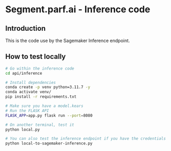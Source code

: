 # Segment.parf.ai - Inference code

## Introduction

This is the code use by the Sagemaker Inference endpoint.

## How to test locally

```bash
# Go within the inference code
cd api/inference

# Install dependencies
conda create -p venv python=3.11.7 -y  
conda activate venv/     
pip install -r requirements.txt

# Make sure you have a model.kears
# Run the FLASK API
FLASK_APP=app.py flask run --port=8080

# On another terminal, test it
python local.py

# You can also test the inference endpoint if you have the credentials
python local-to-sagemaker-inference.py
```
